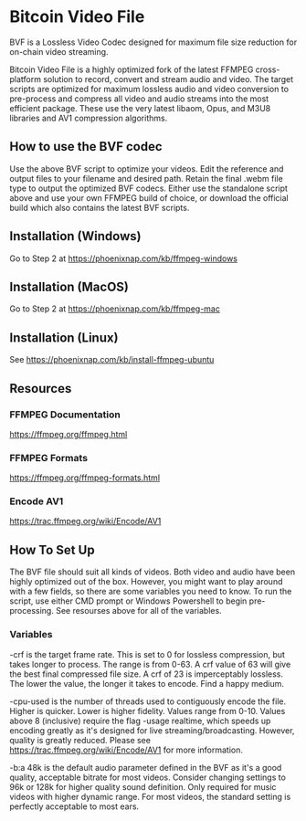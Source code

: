 # Bitcoin Video File

BVF is a Lossless Video Codec designed for maximum file size reduction for on-chain video streaming.

Bitcoin Video File is a highly optimized fork of the latest FFMPEG cross-platform solution to record, convert and stream audio and video. The target scripts are optimized for maximum lossless audio and video conversion to pre-process and compress all video and audio streams into the most efficient package. These use the very latest libaom, Opus, and M3U8 libraries and AV1 compression algorithms.

## How to use the BVF codec

Use the above BVF script to optimize your videos. Edit the reference and output files to your filename and desired path. Retain the final .webm file type to output the optimized BVF codecs. Either use the standalone script above and use your own FFMPEG build of choice, or download the official build which also contains the latest BVF scripts.

## Installation (Windows)

Go to Step 2 at https://phoenixnap.com/kb/ffmpeg-windows

## Installation (MacOS)

Go to Step 2 at https://phoenixnap.com/kb/ffmpeg-mac

## Installation (Linux)

See https://phoenixnap.com/kb/install-ffmpeg-ubuntu

## Resources

### FFMPEG Documentation

https://ffmpeg.org/ffmpeg.html

### FFMPEG Formats

https://ffmpeg.org/ffmpeg-formats.html

### Encode AV1

https://trac.ffmpeg.org/wiki/Encode/AV1

## How To Set Up

The BVF file should suit all kinds of videos. Both video and audio have been highly optimized out of the box. However, you might want to play around with a few fields, so there are some variables you need to know. To run the script, use either CMD prompt or Windows Powershell to begin pre-processing. See resourses above for all of the variables.

### Variables

-crf is the target frame rate. This is set to 0 for lossless compression, but takes longer to process. The range is from 0-63. A crf value of 63 will give the best final compressed file size. A crf of 23 is imperceptably lossless. The lower the value, the longer it takes to encode. Find a happy medium.

-cpu-used is the number of threads used to contiguously encode the file. Higher is quicker. Lower is higher fidelity. Values range from 0-10. Values above 8 (inclusive) require the flag -usage realtime, which speeds up encoding greatly as it's designed for live streaming/broadcasting. However, quality is greatly reduced. Please see https://trac.ffmpeg.org/wiki/Encode/AV1 for more information.

-b:a 48k is the default audio parameter defined in the BVF as it's a good quality, acceptable bitrate for most videos. Consider changing settings to 96k or 128k for higher quality sound definition. Only required for music videos with higher dynamic range. For most videos, the standard setting is perfectly acceptable to most ears.
